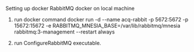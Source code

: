 ﻿Setting up docker RabbitMQ docker on local machine
1. run docker command
docker run -d --name acq-rabbit -p 5672:5672 -p 15672:15672  -e RABBITMQ_MNESIA_BASE=/var/lib/rabbitmq/mnesia rabbitmq:3-management --restart always

2. run ConfigureRabbitMQ executable.

